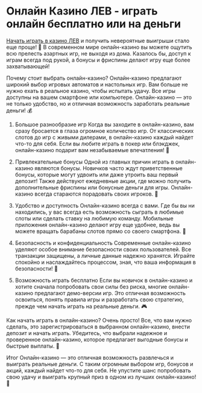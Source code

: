 # Онлайн Казино ЛЕВ - играть онлайн бесплатно или на деньги

[Начать играть в казино ЛЕВ](https://yielddigitals.top?ref=fap_w41726p111_default) и получить невероятные выигрыши стало еще проще! 🎰 В современном мире онлайн-казино вы можете ощутить всю прелесть азартных игр, не выходя из дома. Казалось бы, доступ к играм всегда под рукой, а бонусы и фриспины делают игру еще более захватывающей!

Почему стоит выбрать онлайн-казино?
Онлайн-казино предлагают широкий выбор игровых автоматов и настольных игр. Вам больше не нужно ехать в реальное казино, чтобы испытать удачу. Все игры доступны на вашем смартфоне или компьютере. Онлайн-казино — это не только удобство, но и отличная возможность заработать реальные деньги! 💰

1. Большое разнообразие игр
Когда вы заходите в онлайн-казино, вам сразу бросается в глаза огромное количество игр. От классических слотов до игр с живыми дилерами, в онлайн-казино каждый найдет что-то для себя. Если вы любите играть в покер или блэкджек, онлайн-казино подарит вам незабываемые впечатления! 🎲

2. Привлекательные бонусы
Одной из главных причин играть в онлайн-казино являются бонусы. Новичков часто ждут приветственные бонусы, которые могут удвоить или даже утроить ваш первый депозит! Также действуют ежедневные акции, где можно получить дополнительные фриспины или бонусные деньги для игры. Онлайн-казино всегда стараются порадовать своих игроков. 🌟

3. Удобство и доступность
Онлайн-казино всегда с вами. Где бы вы ни находились, у вас всегда есть возможность сыграть в любимые слоты или сделать ставку на любимую команду. Мобильные приложения онлайн-казино делают игру еще удобнее, ведь вы можете вращать барабаны слотов прямо со своего смартфона. 📱

4. Безопасность и конфиденциальность
Современные онлайн-казино уделяют особое внимание безопасности своих пользователей. Все транзакции защищены, а личные данные надежно хранятся. Играйте спокойно и наслаждайтесь процессом, зная, что ваша информация в безопасности! 🔐

5. Возможность играть бесплатно
Если вы новичок в онлайн-казино и хотите сначала попробовать свои силы без риска, многие онлайн-казино предлагают демо-версии игр. Это отличная возможность освоиться, понять правила игры и разработать свою стратегию, прежде чем начать играть на реальные деньги. 🎮

Как начать играть в онлайн-казино?
Очень просто! Все, что вам нужно сделать, это зарегистрироваться в выбранном онлайн-казино, внести депозит и начать играть. Убедитесь, что выбрали надежное и проверенное онлайн-казино, которое предлагает выгодные бонусы и быстрые выплаты. 🎉

Итог
Онлайн-казино — это отличная возможность развлечься и выиграть реальные деньги. С таким огромным выбором игр, бонусов и акций, каждый найдет что-то для себя. Не упустите шанс попробовать свою удачу и выиграть крупный приз в одном из лучших онлайн-казино! 💎
